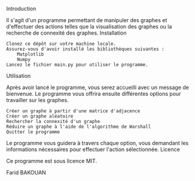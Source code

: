 Introduction

Il s'agit d'un programme permettant de manipuler des graphes et d'effectuer des actions telles que la visualisation des graphes ou la recherche de connexité des graphes.
Installation

    Clonez ce dépôt sur votre machine locale.
    Assurez-vous d'avoir installé les bibliothèques suivantes :
        Matplotlib
        Numpy
    Lancez le fichier main.py pour utiliser le programme.

Utilisation

Après avoir lancé le programme, vous serez accueilli avec un message de bienvenue. Le programme vous offrira ensuite différentes options pour travailler sur les graphes.

    Créer un graphe à partir d'une matrice d'adjacence
    Créer un graphe aléatoire
    Rechercher la connexité d'un graphe
    Réduire un graphe à l'aide de l'algorithme de Warshall
    Quitter le programme

Le programme vous guidera à travers chaque option, vous demandant les informations nécessaires pour effectuer l'action sélectionnée.
Licence

Ce programme est sous licence MIT.

Farid BAKOUAN